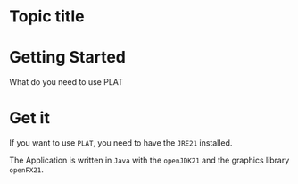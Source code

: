 # Topic title

# Getting Started

What do you need to use PLAT

# Get it

If you want to use `PLAT`, you need to have the `JRE21` installed. 

The Application is written in `Java` with the `openJDK21` and the graphics library `openFX21`.
